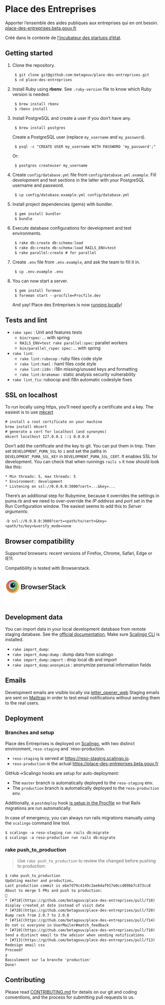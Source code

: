 # Place des Entreprises

Apporter l’ensemble des aides publiques aux entreprises qui en ont besoin. [place-des-entreprises.beta.gouv.fr](https://place-des-entreprises.beta.gouv.fr/)

Créé dans le contexte de [l’incubateur des startups d’état](https://beta.gouv.fr/).

## Getting started

1. Clone the repository.

        $ git clone git@github.com:betagouv/place-des-entreprises.git
        $ cd place-des-entreprises

2. Install Ruby using **rbenv**. See `.ruby-version` file to know which Ruby version is needed.

        $ brew install rbenv
        $ rbenv install

3. Install PostgreSQL and create a user if you don’t have any.

        $ brew install postgres

    Create a PostgreSQL user (replace `my_username` and `my_password`).

        $ psql -c "CREATE USER my_username WITH PASSWORD 'my_password';"

    Or:

        $ postgres createuser my_username

4. Create `config/database.yml` file from `config/database.yml.example`. Fill development and test sections in the latter with your PostgreSQL username and password.

        $ cp config/database.example.yml config/database.yml

5. Install project dependencies (gems) with bundler.

        $ gem install bundler
        $ bundle

6. Execute database configurations for development and test environments.

        $ rake db:create db:schema:load
        $ rake db:create db:schema:load RAILS_ENV=test
        $ rake parallel:create # for parallel

7. Create `.env` file from `.env.example`, and ask the team to fill it in.

        $ cp .env.example .env

8. You can now start a server.

        $ gem install foreman
        $ foreman start --procfile=Procfile.dev

    And yay! Place des Entreprises is now [running locally](http://localhost:3000)!

## Tests and lint

- `rake spec` : Unit and features tests
  - `bin/rspec`: … with spring
  - `RAILS_ENV=test rake parallel:spec`: parallel workers
  - `bin/parallel_rspec spec`: … with spring 
- `rake lint`:
  - `rake lint:rubocop` : ruby files code style
  - `rake lint:haml` : haml files code style 
  - `rake lint:i18n` : i18n missing/unused keys and formatting
  - `rake lint:brakeman` : static analysis security vulnerability 
- `rake lint_fix`: rubocop and i18n automatic codestyle fixes

## SSL on localhost

To run locally using https, you’ll need specify a certificate and a key. The easiest is to use [mkcert](https://github.com/FiloSottile/mkcert)

```
# install a root certificate on your machine
brew install mkcert
# generate a cert for localhost (and synonyms)
mkcert localhost 127.0.0.1 ::1 0.0.0.0
```

Don’t add the certificate and the key to git. You can put them in tmp. Then set `DEVELOPMENT_PUMA_SSL` to `1` and set the paths in `DEVELOPMENT_PUMA_SSL_KEY` in `DEVELOPMENT_PUMA_SSL_CERT`. It enables SSL for development. You can check that when runnings `rails s` it now should look like this:

```
* Min threads: 5, max threads: 5
* Environment: development
* Listening on ssl://0.0.0.0:3000?cert=...&key=...
```

There’s an additional step for Rubymine, because it overrides the settings in puma.rb and we need to over-override the _IP address_ and _port_ set in the Run Configuration window. The easiest seems to add this to _Server arguments_:
```
-b ssl://0.0.0.0:3000?cert=<path/to/cert>&key=<path/to/key>&verify_mode=none
```

## Browser compatibility

Supported browsers: recent versions of Firefox, Chrome, Safari, Edge or IE11.

Compatibility is tested with Browserstack.<br/>
[<img src="doc/browserstack-logo-600x315.png" width="200">](https://www.browserstack.com/)

## Development data

You can import data in your local development database from remote staging database. See the [official documentation](https://doc.scalingo.com/platform/databases/access), Make sure [Scalingo CLI](http://doc.scalingo.com/app/command-line-tool.html) is installed.

- `rake import_dump`:
 - `rake import_dump:dump` : dump data from scalingo 
 - `rake import_dump:import` : drop local db and import
 - `rake import_dump:anonymize` : anonymize personal information fields

## Emails

Development emails are visible locally via [letter_opener_web](http://localhost:3000/letter_opener) 
Staging emails are sent on [Mailtrap](https://mailtrap.io/) in order to test email notifications without sending them to the real users.

## Deployment

### Branches and setup

Place des Entreprises is deployed on [Scalingo](http://doc.scalingo.com/languages/ruby/getting-started-with-rails/), with two distinct environment, ``reso-staging`` and `reso-production.

* `reso-staging` is served at https://reso-staging.scalingo.io.
* `reso-production` is the actual https://place-des-entreprises.beta.gouv.fr

GitHub->Scalingo hooks are setup for auto-deployment:
* The `master` branch is automatically deployed to the `reso-staging` env.
* The `production` branch is automatically deployed to the `reso-production` env.  

Additionally, a `postdeploy` hook [is setup in the Procfile](https://doc.scalingo.com/platform/app/postdeploy-hook#applying-migrations) so that Rails migrations are run automatically.  

In case of emergency, you can always run rails migrations manually using the `scalingo` command line tool.
    
    $ scalingo -a reso-staging run rails db:migrate
    $ scalingo -a reso-production run rails db:migrate 

### rake push_to_production

> Use `rake push_to_production` to review the changed before pushing to production:

```
$ rake push_to_production
Updating master and production…
Last production commit is ebe7d79c4149c3ae64af917e0ccd09bb7c473cc8
About to merge 5 PRs and push to production:
🚀 
* [#718](https://github.com/betagouv/place-des-entreprises/pull/718) display created_at date instead of visit date
* [#720](https://github.com/betagouv/place-des-entreprises/pull/720) Bump rack from 2.0.7 to 2.0.8
* [#714](https://github.com/betagouv/place-des-entreprises/pull/714) Do not cc everyone in UserMailer#match_feedback
* [#710](https://github.com/betagouv/place-des-entreprises/pull/710) Send a distinct email to the advisor when sending notifications
* [#713](https://github.com/betagouv/place-des-entreprises/pull/713) Redesign email css
Proceed?
y
Basculement sur la branche 'production'
Done!
```

## Contributing

Please read [CONTRIBUTING.md](CONTRIBUTING.md) for details on our git and coding conventions, and the process for submitting pull requests to us.
